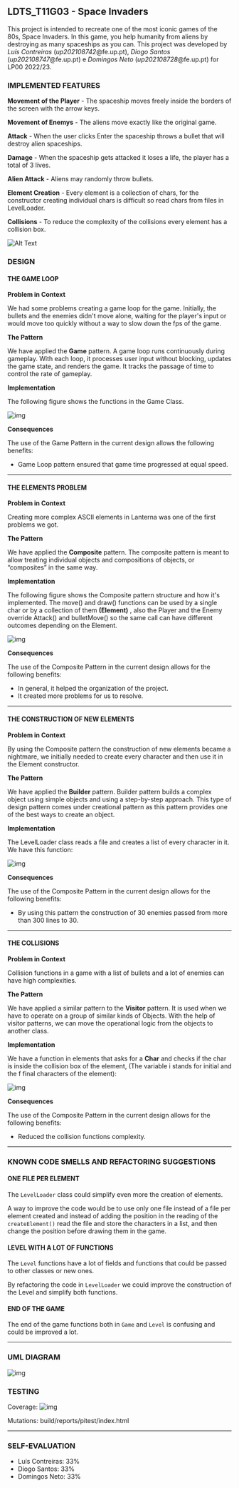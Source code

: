 ## LDTS_T11G03 - Space Invaders

This project is intended to recreate one of the most iconic games of the 80s, Space Invaders. In this game, you help humanity from aliens by destroying as many spaceships as you can.
This project was developed by *Luís Contreiras* (*up202108742*@fe.up.pt), *Diogo Santos* (*up202108747*@fe.up.pt) e *Domingos Neto* (*up202108728*@fe.up.pt) for LP00 2022/23.

### IMPLEMENTED FEATURES

**Movement of the Player** - The spaceship moves freely inside the borders of the screen with the arrow keys.

**Movement of Enemys** - The aliens move exactly like the original game.

**Attack** - When the user clicks Enter the spaceship throws a bullet that will destroy alien spaceships.

**Damage** - When the spaceship gets attacked it loses a life, the player has a total of 3 lives.

**Alien Attack** - Aliens may randomly throw bullets.

**Element Creation** - Every element is a collection of chars, for the constructor creating individual chars is difficult so read chars from files in LevelLoader.

**Collisions** - To reduce the complexity of the collisions every element has a
collision box.

![Alt Text](docs/gifs/spaceinvaders.gif)

### DESIGN

#### THE GAME LOOP

**Problem in Context**

We had some problems creating a game loop for the game. Initially, the bullets and the enemies didn't move alone, waiting for the player's input or would move too quickly without a way to slow down the fps of the game.

**The Pattern**

We have applied the **Game** pattern. A game loop runs continuously during gameplay. With each loop, it processes user input without blocking, updates the game state, and renders the game. It tracks the passage of time to control the rate of gameplay.

**Implementation**

The following figure shows the functions in the Game Class.

![img](docs/images/Game.png)


**Consequences**

The use of the Game Pattern in the current design allows the following benefits:

- Game Loop pattern ensured that game time progressed at equal speed.

------

#### THE ELEMENTS PROBLEM

**Problem in Context**

Creating more complex ASCII elements in Lanterna was one of the first problems we got.

**The Pattern**

We have applied the **Composite** pattern. The composite pattern is meant to allow treating individual objects and compositions of objects, or “composites” in the same way.

**Implementation**

The following figure shows the Composite pattern structure and how it's implemented. The move() and draw() functions can be used by a single char or by a collection of them **(Element)** , also the Player and the Enemy override Attack() and bulletMove() so the same call can have different outcomes depending on the Element.

![img](docs/images/Composite.png)


**Consequences**

The use of the Composite Pattern in the current design allows for the following benefits:

- In general, it helped the organization of the project.
- It created more problems for us to resolve.

------

#### THE CONSTRUCTION OF NEW ELEMENTS

**Problem in Context**

By using the Composite pattern the construction of new elements became a nightmare, we initially needed to create every character and then use it in the Element constructor.

**The Pattern**

We have applied the **Builder** pattern. Builder pattern builds a complex object using simple objects and using a step-by-step approach. This type of design pattern comes under creational pattern as this pattern provides one of the best ways to create an object.

**Implementation**

The LevelLoader class reads a file and creates a list of every character in it.
We have this function:

![img](docs/images/Builder.jpg)


**Consequences**

The use of the Composite Pattern in the current design allows for the following benefits:

- By using this pattern the construction of 30 enemies passed from more than 300 lines to 30.

------

#### THE COLLISIONS

**Problem in Context**

Collision functions in a game with a list of bullets and a lot of enemies can have high complexities.

**The Pattern**

We have applied a similar pattern to the **Visitor** pattern. It is used when we have to operate on a group of similar kinds of Objects. With the help of visitor patterns, we can move the operational logic from the objects to another class.

**Implementation**

We have a function in elements that asks for a **Char** and checks if the char is inside the collision box of the element, (The variable i stands for initial and the f final characters of the element):

![img](docs/images/Visitor.jpg)


**Consequences**

The use of the Composite Pattern in the current design allows for the following benefits:

- Reduced the collision functions complexity.

-------

### KNOWN CODE SMELLS AND REFACTORING SUGGESTIONS


#### ONE FILE PER ELEMENT

The `LevelLoader` class could simplify even more the creation of elements.

A way to improve the code would be to use only one file instead of a file per element created and instead of adding the position in the reading of the `createElement()` read the file and store the characters in a list, and then change the position before drawing them in the game.

#### LEVEL WITH A LOT OF FUNCTIONS

The `Level` functions have a lot of fields and functions that could be passed to other classes or new ones.

By refactoring the code in `LevelLoader` we could improve the construction of the Level and simplify both functions.

####  END OF THE GAME

The end of the game functions both in `Game` and `Level` is confusing and could be improved a lot.

-------
### UML DIAGRAM

![img](docs/images/uml.png)

### TESTING

Coverage:
![img](docs/images/Coverage.jpg)

Mutations:
    build/reports/pitest/index.html

------- 

### SELF-EVALUATION

- Luís Contreiras: 33%
- Diogo Santos: 33%
- Domingos Neto: 33%